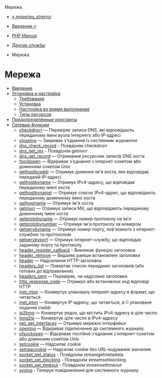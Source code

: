 Мережа

-   [« mqseries\_strerror](function.mqseries-strerror.html)
    
-   [Введение »](intro.network.html)
    
-   [PHP Manual](index.html)
    
-   [Другие службы](refs.remote.other.html)
    
-   Мережа
    

# Мережа

-   [Введение](intro.network.html)
-   [Установка и настройка](network.setup.html)
    -   [Требования](network.requirements.html)
    -   [Установка](network.installation.html)
    -   [Настройка во время выполнения](network.configuration.html)
    -   [Типы ресурсов](network.resources.html)
-   [Предопределённые константы](network.constants.html)
-   [Сетевые функции](ref.network.html)
    -   [checkdnsrr](function.checkdnsrr.html) — Перевіряє записи DNS, які відповідають переданому імені вузла Інтернету або IP-адресі
    -   [closelog](function.closelog.html) — Закриває з'єднання із системним журналом
    -   [dns\_check\_record](function.dns-check-record.html) - Псевдонім checkdnsrr
    -   [dns\_get\_mx](function.dns-get-mx.html) - Псевдонім getmxrr
    -   [dns\_get\_record](function.dns-get-record.html) — Отримання ресурсних записів DNS хоста
    -   [fsockopen](function.fsockopen.html) — Відкриває з'єднання з інтернет-сокетом або доменним сокетом Unix
    -   [gethostbyaddr](function.gethostbyaddr.html) — Отримує доменне ім'я хоста, яке відповідає переданій IP-адресі
    -   [gethostbyname](function.gethostbyname.html) — Отримує IPv4-адресу, що відповідає переданому імені хоста
    -   [gethostbynamel](function.gethostbynamel.html) — Отримує список IPv4-адрес, що відповідають переданому доменному імені хоста
    -   [gethostname](function.gethostname.html) — Отримує ім'я хоста
    -   [getmxrr](function.getmxrr.html) — Отримує записи MX, що відповідають переданому доменному імені хоста
    -   [getprotobyname](function.getprotobyname.html) — Отримує номер протоколу на ім'я
    -   [getprotobynumber](function.getprotobynumber.html) — Отримує ім'я протоколу за номером
    -   [getservbyname](function.getservbyname.html) — Отримує номер порту, пов'язаного з інтернет-службою та протоколом
    -   [getservbyport](function.getservbyport.html) — Отримує інтернет-службу, що відповідає заданому порту та протоколу
    -   [header\_register\_callback](function.header-register-callback.html) - Викликає функцію заголовка
    -   [header\_remove](function.header-remove.html) — Видаляє раніше встановлені заголовки
    -   [header](function.header.html) — Надсилання HTTP-заголовка
    -   [headers\_list](function.headers-list.html) — Повертає список переданих заголовків (або готових до відправлення)
    -   [headers\_sent](function.headers-sent.html) — Перевіряє, чи надіслано заголовки.
    -   [http\_response\_code](function.http-response-code.html) — Отримує або встановлює код відповіді HTTP
    -   [inet\_ntop](function.inet-ntop.html) — Конвертує упаковану інтернет-адресу в формат, що читається.
    -   [inet\_pton](function.inet-pton.html) — Конвертує IP-адресу, що читається, в її упаковане подання inaddr
    -   [ip2long](function.ip2long.html) — Конвертує рядок, що містить IPv4-адресу в ціле число
    -   [long2ip](function.long2ip.html) — Конвертує ціле число в IPv4-адресу
    -   [net\_get\_interfaces](function.net-get-interfaces.html) — Отримує мережні інтерфейси
    -   [openlog](function.openlog.html) — Відкриває підключення до системного журналу
    -   [pfsockopen](function.pfsockopen.html) — Відкриває постійне з'єднання з інтернет-сокетом або доменним сокетом Unix
    -   [setcookie](function.setcookie.html) — Надсилає cookie
    -   [setrawcookie](function.setrawcookie.html) — Надсилає cookie без URL-кодування значення
    -   [socket\_get\_status](function.socket-get-status.html) - Псевдонім streamgetmetadata
    -   [socket\_set\_blocking](function.socket-set-blocking.html) - Псевдонім streamsetblocking
    -   [socket\_set\_timeout](function.socket-set-timeout.html) - Псевдонім streamsettimeout
    -   [syslog](function.syslog.html) - Генерує повідомлення для системного журналу